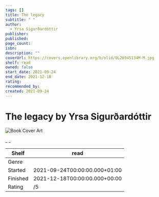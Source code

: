```yaml
---
tags: []
title: The legacy
subtitle: " "
author:
  - Yrsa Sigurðardóttir
publisher:
published:
page_count:
isbn:
description: ""
coverUrl: https://covers.openlibrary.org/b/olid/OL26945134M-M.jpg
shelf: read
owned: false
start_date: 2021-09-24
end_date: 2021-12-18
rating:
recommended_by:
created: 2021-09-24
---
```


# The legacy by Yrsa Sigurðardóttir

![Book Cover Art](https://covers.openlibrary.org/b/olid/OL26945134M-M.jpg)

_ _

| Shelf | read |
| --- | --- |
| Genre |  |
| Started | 2021-09-24T00:00:00.000+01:00 |
| Finished | 2021-12-18T00:00:00.000+00:00 |
| Rating | /5 |

